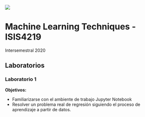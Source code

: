 
<img src="https://cursos.virtual.uniandes.edu.co/isis4219/wp-content/uploads/sites/162/2014/11/cropped-misisheader.png" ><br>
# Machine Learning Techniques - ISIS4219

Intersemestral 2020

## Laboratorios

### Laboratorio 1
**Objetivos:** 
*   Familiarizarse con el ambiente de trabajo Jupyter Notebook
*   Resolver un problema real de regresión siguiendo el proceso de aprendizaje a partir de datos.


